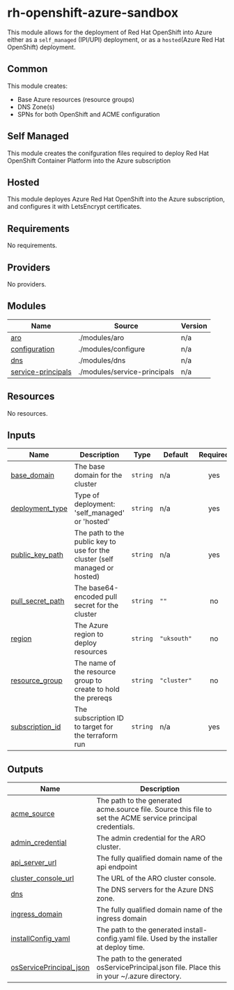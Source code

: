 # rh-openshift-azure-sandbox

This module allows for the deployment of Red Hat OpenShift into Azure either as a `self_managed` (IPI/UPI) deployment, or as a `hosted`(Azure Red Hat OpenShift) deployment.

## Common
This module creates:

 * Base Azure resources (resource groups)
 * DNS Zone(s)
 * SPNs for both OpenShift and ACME configuration


## Self Managed
This module creates the conifguration files required to deploy Red Hat OpenShift Container Platform into the Azure subscription

## Hosted
This module deployes Azure Red Hat OpenShift into the Azure subscription, and configures it with LetsEncrypt certificates.

<!-- BEGIN_TF_DOCS -->
## Requirements

No requirements.

## Providers

No providers.

## Modules

| Name | Source | Version |
|------|--------|---------|
| <a name="module_aro"></a> [aro](#module\_aro) | ./modules/aro | n/a |
| <a name="module_configuration"></a> [configuration](#module\_configuration) | ./modules/configure | n/a |
| <a name="module_dns"></a> [dns](#module\_dns) | ./modules/dns | n/a |
| <a name="module_service-principals"></a> [service-principals](#module\_service-principals) | ./modules/service-principals | n/a |

## Resources

No resources.

## Inputs

| Name | Description | Type | Default | Required |
|------|-------------|------|---------|:--------:|
| <a name="input_base_domain"></a> [base\_domain](#input\_base\_domain) | The base domain for the cluster | `string` | n/a | yes |
| <a name="input_deployment_type"></a> [deployment\_type](#input\_deployment\_type) | Type of deployment: 'self\_managed' or 'hosted' | `string` | n/a | yes |
| <a name="input_public_key_path"></a> [public\_key\_path](#input\_public\_key\_path) | The path to the public key to use for the cluster (self managed or hosted) | `string` | n/a | yes |
| <a name="input_pull_secret_path"></a> [pull\_secret\_path](#input\_pull\_secret\_path) | The base64-encoded pull secret for the cluster | `string` | `""` | no |
| <a name="input_region"></a> [region](#input\_region) | The Azure region to deploy resources | `string` | `"uksouth"` | no |
| <a name="input_resource_group"></a> [resource\_group](#input\_resource\_group) | The name of the resource group to create to hold the prereqs | `string` | `"cluster"` | no |
| <a name="input_subscription_id"></a> [subscription\_id](#input\_subscription\_id) | The subscription ID to target for the terraform run | `string` | n/a | yes |

## Outputs

| Name | Description |
|------|-------------|
| <a name="output_acme_source"></a> [acme\_source](#output\_acme\_source) | The path to the generated acme.source file. Source this file to set the ACME service principal credentials. |
| <a name="output_admin_credential"></a> [admin\_credential](#output\_admin\_credential) | The admin credential for the ARO cluster. |
| <a name="output_api_server_url"></a> [api\_server\_url](#output\_api\_server\_url) | The fully qualified domain name of the api endpoint |
| <a name="output_cluster_console_url"></a> [cluster\_console\_url](#output\_cluster\_console\_url) | The URL of the ARO cluster console. |
| <a name="output_dns"></a> [dns](#output\_dns) | The DNS servers for the Azure DNS zone. |
| <a name="output_ingress_domain"></a> [ingress\_domain](#output\_ingress\_domain) | The fully qualified domain name of the ingress domain |
| <a name="output_installConfig_yaml"></a> [installConfig\_yaml](#output\_installConfig\_yaml) | The path to the generated install-config.yaml file. Used by the installer at deploy time. |
| <a name="output_osServicePrincipal_json"></a> [osServicePrincipal\_json](#output\_osServicePrincipal\_json) | The path to the generated osServicePrincipal.json file. Place this in your ~/.azure directory. |
<!-- END_TF_DOCS -->
